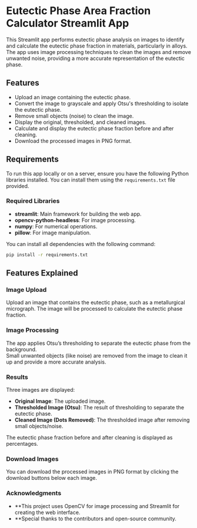 # Eutectic Phase Area Fraction Calculator Streamlit App

This Streamlit app performs eutectic phase analysis on images to identify and calculate the eutectic phase fraction in materials, particularly in alloys. The app uses image processing techniques to clean the images and remove unwanted noise, providing a more accurate representation of the eutectic phase.

## Features

- Upload an image containing the eutectic phase.
- Convert the image to grayscale and apply Otsu's thresholding to isolate the eutectic phase.
- Remove small objects (noise) to clean the image.
- Display the original, thresholded, and cleaned images.
- Calculate and display the eutectic phase fraction before and after cleaning.
- Download the processed images in PNG format.

## Requirements

To run this app locally or on a server, ensure you have the following Python libraries installed. You can install them using the `requirements.txt` file provided.

### Required Libraries

- **streamlit**: Main framework for building the web app.
- **opencv-python-headless**: For image processing.
- **numpy**: For numerical operations.
- **pillow**: For image manipulation.

You can install all dependencies with the following command:

```bash
pip install -r requirements.txt
```
## Features Explained

### Image Upload
Upload an image that contains the eutectic phase, such as a metallurgical micrograph. The image will be processed to calculate the eutectic phase fraction.

### Image Processing
The app applies Otsu’s thresholding to separate the eutectic phase from the background.  
Small unwanted objects (like noise) are removed from the image to clean it up and provide a more accurate analysis.

### Results
Three images are displayed:
- **Original Image**: The uploaded image.
- **Thresholded Image (Otsu)**: The result of thresholding to separate the eutectic phase.
- **Cleaned Image (Dots Removed)**: The thresholded image after removing small objects/noise.  

The eutectic phase fraction before and after cleaning is displayed as percentages.

### Download Images
You can download the processed images in PNG format by clicking the download buttons below each image.
### Acknowledgments
- **This project uses OpenCV for image processing and Streamlit for creating the web interface.
- **Special thanks to the contributors and open-source community.
